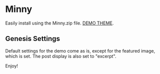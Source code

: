 Minny
=================

Easily install using the Minny.zip file. <a href="http://demo.calvinkoepke.com/minny/" target="_blank">DEMO THEME</a>.

## Genesis Settings
Default settings for the demo come as is, except for the featured image, which is set. The post display is also set to "excerpt".

Enjoy!
